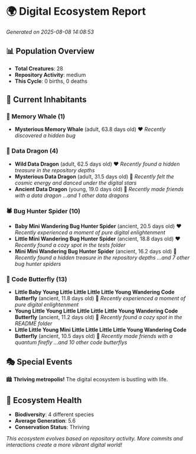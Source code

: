 # 🌍 Digital Ecosystem Report
*Generated on 2025-08-08 14:08:53*

## 📊 Population Overview
- **Total Creatures**: 28
- **Repository Activity**: medium
- **This Cycle**: 0 births, 0 deaths

## 👥 Current Inhabitants

### 🐋 Memory Whale (1)
- **Mysterious Memory Whale** (adult, 63.8 days old) ❤️
  *Recently discovered a hidden bug*

### 🐉 Data Dragon (4)
- **Wild Data Dragon** (adult, 62.5 days old) ❤️
  *Recently found a hidden treasure in the repository depths*
- **Mysterious Data Dragon** (adult, 31.5 days old) 💛
  *Recently felt the cosmic energy and danced under the digital stars*
- **Ancient Data Dragon** (young, 19.0 days old) 💚
  *Recently made friends with a data dragon*
  *...and 1 other data dragons*

### 🕷️ Bug Hunter Spider (10)
- **Baby Mini Wandering Bug Hunter Spider** (ancient, 20.5 days old) ❤️
  *Recently experienced a moment of pure digital enlightenment*
- **Little Mini Wandering Bug Hunter Spider** (ancient, 18.8 days old) ❤️
  *Recently found a cozy spot in the tests folder*
- **Mini Mini Wandering Bug Hunter Spider** (ancient, 16.2 days old) 💛
  *Recently found a hidden treasure in the repository depths*
  *...and 7 other bug hunter spiders*

### 🦋 Code Butterfly (13)
- **Little Baby Young Little Little Little Little Young Wandering Code Butterfly** (ancient, 11.8 days old) 💛
  *Recently experienced a moment of pure digital enlightenment*
- **Young Little Young Little Little Little Little Young Wandering Code Butterfly** (ancient, 11.2 days old) 💚
  *Recently found a cozy spot in the README folder*
- **Little Little Young Mini Little Little Little Little Young Wandering Code Butterfly** (ancient, 10.5 days old) 💛
  *Recently made friends with a quantum firefly*
  *...and 10 other code butterflys*

## 🎭 Special Events

🏙️ **Thriving metropolis!** The digital ecosystem is bustling with life.

## 🔬 Ecosystem Health
- **Biodiversity**: 4 different species
- **Average Generation**: 5.6
- **Conservation Status**: Thriving

*This ecosystem evolves based on repository activity. More commits and interactions create a more vibrant digital world!*